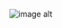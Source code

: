 ![image alt](
https://www.figma.com/proto/GJ4eF8BjHASRz9PLiSKUi8/Interactive-Travel-Website-UI-Design-Tutorial-in-Figma-%7C-Easy-Step-by-Step-Guide--Community-?node-id=2036-3&p=f&t=xEW4NI9OLUHjQI0t-0&scaling=scale-down&content-scaling=fixed&page-id=2035%3A2
)
